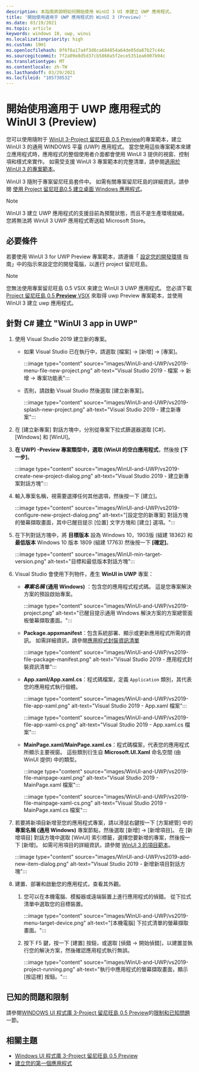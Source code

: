 ```yaml
---
description: 本指南將說明如何開始使用 WinUI 3 UI 來建立 UWP 應用程式。
title: '開始使用適用于 UWP 應用程式的 WinUI 3 (Preview) '
ms.date: 03/19/2021
ms.topic: article
keywords: windows 10, uwp, winui
ms.localizationpriority: high
ms.custom: 19H1
ms.openlocfilehash: 0f6f8a17a4f3d6ca684854a64de05da87b27c44c
ms.sourcegitcommit: 7f2a09e8d5d37cb5860a5f2ece5351ea6907b94c
ms.translationtype: MT
ms.contentlocale: zh-TW
ms.lasthandoff: 03/29/2021
ms.locfileid: "105730532"
---
```

# <a name="get-started-with-winui-3-for-uwp-apps-preview"></a>開始使用適用于 UWP 應用程式的 WinUI 3 (Preview) 

您可以使用隨附于 [WinUI 3-Project 留尼旺島 0.5 Preview](release-notes/winui3-project-reunion-0.5-preview.md)的專案範本，建立 WinUI 3 的通用 WINDOWS 平臺 (UWP) 應用程式。 當您使用這些專案範本來建立應用程式時，應用程式的整個使用者介面都會使用 WinUI 3 提供的視窗、控制項和樣式來實作。 如需受支援 WinUI 3 專案範本的完整清單，請參閱[適用於 WinUI 3 的專案範本](winui-project-templates-in-visual-studio.md#project-templates-for-winui-3)。

WinUI 3 隨附于專案留尼旺島套件中。 如需有關專案留尼旺島的詳細資訊，請參閱 [使用 Project 留尼旺島0.5 建立桌面 Windows 應用程式](../../project-reunion/index.md)。

> [!NOTE] 
> WinUI 3 建立 UWP 應用程式的支援目前為預覽狀態，而且不是生產環境就緒。 您將無法將 WinUI 3 UWP 應用程式寄送給 Microsoft Store。

## <a name="prerequisites"></a>必要條件

若要使用 WinUI 3 for UWP Preview 專案範本，請遵循「 [設定您的開發環境](../../project-reunion/get-started-with-project-reunion.md#set-up-your-development-environment) 指南」中的指示來設定您的開發電腦，以進行 project 留尼旺島。 

> [!NOTE]
> 您無法使用專案留尼旺島 0.5 VSIX 來建立 WinUI 3 UWP 應用程式。 您必須下載 [Project 留尼旺島 0.5 **Preview** VSIX](https://aka.ms/projectreunion/previewdownload) 來取得 uwp Preview 專案範本，並使用 WinUI 3 建立 uwp 應用程式。 

## <a name="create-a-winui-3-app-in-uwp-for-c"></a>針對 C# 建立 "WinUI 3 app in UWP"

1. 使用 Visual Studio 2019 建立新的專案。
   - 如果 Visual Studio 已在執行中，請選取 [檔案]  ->  [新增]  ->  [專案]。

       :::image type="content" source="images/WinUI-and-UWP/vs2019-menu-file-new-project.png" alt-text="Visual Studio 2019 - 檔案 -> 新增 -> 專案功能表":::

   - 否則，請啟動 Visual Studio 然後選取 [建立新專案]。

       :::image type="content" source="images/WinUI-and-UWP/vs2019-splash-new-project.png" alt-text="Visual Studio 2019 - 建立新專案":::

2. 在 [建立新專案] 對話方塊中，分別從專案下拉式篩選器選取 [C#]、[Windows] 和 [WinUI]。

3. **在 UWP) -Preview 專案類型中，選取 (WinUI 的空白應用程式**，然後按 **[下一步]**。

    :::image type="content" source="images/WinUI-and-UWP/vs2019-create-new-project-dialog.png" alt-text="Visual Studio 2019 - 建立新專案對話方塊":::

4. 輸入專案名稱，視需要選擇任何其他選項，然後按一下 [建立]。

    :::image type="content" source="images/WinUI-and-UWP/vs2019-configure-new-project-dialog.png" alt-text="[設定您的新專案] 對話方塊的螢幕擷取畫面，其中已醒目提示 [位置] 文字方塊和 [建立] 選項。":::

5. 在下列對話方塊中，將 **目標版本** 設為 Windows 10，1903版 (組建 18362) 和 **最低版本** Windows 10 版本 1809 (組建 17763) 然後按一下 **[確定]**。

    :::image type="content" source="images/WinUI-min-target-version.png" alt-text="目標和最低版本對話方塊":::

6. Visual Studio 會使用下列物件，產生 **WinUI in UWP** 專案：

    - ***專案名稱* (通用 Windows)** ：包含您的應用程式程式碼。 這是您專案解決方案的預設啟始專案。

        :::image type="content" source="images/WinUI-and-UWP/vs2019-project.png" alt-text="已醒目提示通用 Windows 解決方案的方案總管面板螢幕擷取畫面。":::

    - **Package.appxmanifest**：包含系統部署、顯示或更新應用程式所需的資訊。 如需詳細資訊，請參閱[應用程式封裝資訊清單](/uwp/schemas/appxpackage/appx-package-manifest)

        :::image type="content" source="images/WinUI-and-UWP/vs2019-file-package-manifest.png" alt-text="Visual Studio 2019 - 應用程式封裝資訊清單":::

    - **App.xaml/App.xaml.cs**：程式碼檔案，定義 `Application` 類別，其代表您的應用程式執行個體。

        :::image type="content" source="images/WinUI-and-UWP/vs2019-file-app-xaml.png" alt-text="Visual Studio 2019 - App.xaml 檔案":::

        :::image type="content" source="images/WinUI-and-UWP/vs2019-file-app-xaml-cs.png" alt-text="Visual Studio 2019 - App.xaml.cs 檔案":::

    - **MainPage.xaml/MainPage.xaml.cs**：程式碼檔案，代表您的應用程式所顯示主要視窗。 這些類別衍生自 **Microsoft.UI.Xaml** 命名空間 (由 WinUI 提供) 中的類型。

        :::image type="content" source="images/WinUI-and-UWP/vs2019-file-mainpage-xaml.png" alt-text="Visual Studio 2019 - MainPage.xaml 檔案":::

        :::image type="content" source="images/WinUI-and-UWP/vs2019-file-mainpage-xaml-cs.png" alt-text="Visual Studio 2019 - MainPage.xaml.cs 檔案":::

7. 若要將新項目新增至您的應用程式專案，請以滑鼠右鍵按一下 [方案總管] 中的 **專案名稱 (通用 Windows)** 專案節點，然後選取 [新增]  ->  [新增項目]。 在 [新增項目] 對話方塊中選取 [WinUI] 索引標籤，選擇您要新增的專案，然後按一下 [新增]。 如需可用項目的詳細資訊，請參閱 [WinUI 3 的項目範本](winui-project-templates-in-visual-studio.md#item-templates-for-winui-3)。

    :::image type="content" source="images/WinUI-and-UWP/vs2019-add-new-item-dialog.png" alt-text="Visual Studio 2019 - 新增新項目對話方塊":::

8. 建置、部署和啟動您的應用程式，查看其外觀。

    1. 您可以在本機電腦、模擬器或遠端裝置上進行應用程式的偵錯。 從下拉式清單中選取您的目標裝置。

        :::image type="content" source="images/WinUI-and-UWP/vs2019-menu-target-device.png" alt-text="[本機電腦] 下拉式清單的螢幕擷取畫面。":::

    1. 按下 F5 鍵，按一下 [建置] 按鈕，或選取 [偵錯 -> 開始偵錯]，以建置並執行您的解決方案，然後確認應用程式執行無誤。

        :::image type="content" source="images/WinUI-and-UWP/vs2019-project-running.png" alt-text="執行中應用程式的螢幕擷取畫面，顯示 [按這裡] 按鈕。":::

## <a name="known-issues-and-limitations"></a>已知的問題和限制

請參閱[WINDOWS UI 程式庫 3-Project 留尼旺島 0.5 Preview](release-notes/winui3-project-reunion-0.5-preview.md)的[限制和已知問題](index.md#limitations-and-known-issues)一節。

## <a name="related-topics"></a>相關主題

- [Windows UI 程式庫 3-Project 留尼旺島 0.5 Preview](release-notes/winui3-project-reunion-0.5-preview.md)
- [建立您的第一個應用程式](/windows/uwp/get-started/your-first-app)
